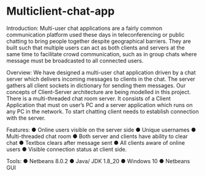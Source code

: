 # Multiclient-chat-app

Introduction:
Multi-user chat applications are a fairly common communication platform used these days in teleconferencing or public chatting to bring people together despite geographical barriers. They are built such that multiple users can act as both clients and servers at the same time to facilitate crowd communication, such as in group chats where message must be broadcasted to all connected users.

Overview:
We have designed a multi-user chat application driven by a chat server which delivers incoming messages to clients in the chat.
The server gathers all client sockets in dictionary for sending them messages.
Our concepts of Client-Server architecture are being modelled in this project.
There is a multi-threaded chat room server.
It consists of a Client Application that must on user’s PC and a server application which runs on any PC in the network. To start chatting client needs to establish connection with the server.

Features:
●	Online users visible on the server side
●	Unique usernames 
●	Multi-threaded chat room
●	Both server and clients have ability to clear chat
●	Textbox clears after message sent
●	All clients aware of online users 
●	Visible connection status at client side. 

Tools: 
●	Netbeans 8.0.2
●	Java/ JDK 1.8_20
●	Windows 10
●	Netbeans GUI
